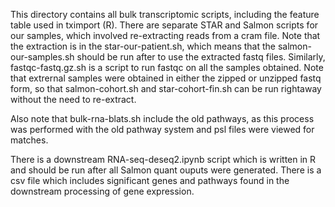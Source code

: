 This directory contains all bulk transcriptomic scripts, including the feature table used in tximport (R). 
There are separate STAR and Salmon scripts for our samples, which involved re-extracting reads from a cram file. 
Note that the extraction is in the star-our-patient.sh, which means that the salmon-our-samples.sh should be run after 
to use the extracted fastq files. Similarly, fastqc-fastq.gz.sh is a script to run fastqc on all the samples obtained. 
Note that extrernal samples were obtained in either the zipped or unzipped fastq form, so that salmon-cohort.sh and star-cohort-fin.sh 
can be run rightaway without the need to re-extract. 

Also note that bulk-rna-blats.sh include the old pathways, as this process was performed with the old pathway system and psl files were viewed for matches. 

There is a downstream RNA-seq-deseq2.ipynb script which is written in R and should be run after all Salmon quant ouputs were generated. 
There is a csv file which includes significant genes and pathways found in the downstream processing of gene expression. 
